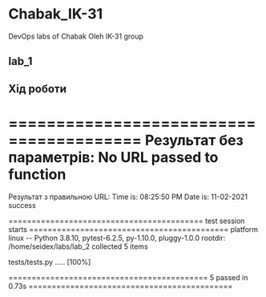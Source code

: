 # Chabak_IK-31  
DevOps labs of Chabak Oleh IK-31 group  
## lab_1  


## Хід роботи  

========================================
Результат без параметрів: 
No URL passed to function
========================================
Результат з правильною URL: 
Time is:  08:25:50 PM
Date is:  11-02-2021
success

========================================== test session starts ===========================================
platform linux -- Python 3.8.10, pytest-6.2.5, py-1.10.0, pluggy-1.0.0
rootdir: /home/seidex/labs/lab_2
collected 5 items                                                                                        

tests/tests.py .....                                                                               [100%]

=========================================== 5 passed in 0.73s ============================================

